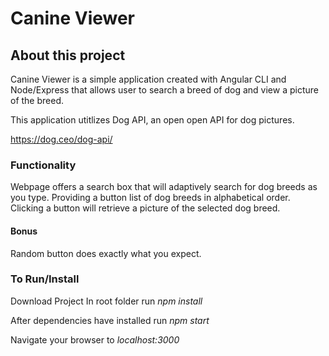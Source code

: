 # Canine Viewer

## About this project

Canine Viewer is a simple application created with Angular CLI and Node/Express that allows user to search a breed of dog and view a picture of the breed.
 
This application utitlizes Dog API, an open open API for dog pictures.

https://dog.ceo/dog-api/

### Functionality
Webpage offers a search box that will adaptively search for dog breeds as you type. Providing a button list of dog breeds in alphabetical order. Clicking a button will retrieve a picture of the selected dog breed. 

#### Bonus 
Random button does exactly what you expect. 

### To Run/Install

Download Project
In root folder run *npm install*

After dependencies have installed run *npm start*

Navigate your browser to *localhost:3000*


